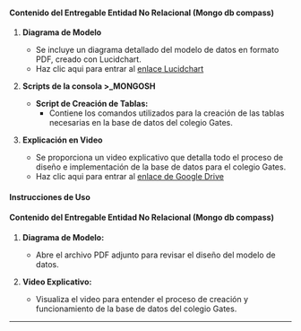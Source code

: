 
#### Contenido del Entregable Entidad No Relacional (Mongo db compass)

1. **Diagrama de Modelo**
   - Se incluye un diagrama detallado del modelo de datos en formato PDF, creado con Lucidchart.
   - Haz clic aqui para entrar al [enlace Lucidchart]([https://lucid.app/lucidchart/b54e5a7a-1205-4558-aec5-a3ce178010b9/edit?viewport_loc=-6801%2C-2116%2C6642%2C3901%2C0_0&invitationId=inv_30f726e6-fd8c-4e4b-8cbc-7a5a912f013d)
2. **Scripts de la consola >_MONGOSH**
   - **Script de Creación de Tablas:**
     - Contiene los comandos utilizados para la creación de las tablas necesarias en la base de datos del colegio Gates.
       
3. **Explicación en Video**
   - Se proporciona un video explicativo que detalla todo el proceso de diseño e implementación de la base de datos para el colegio Gates.
   -  Haz clic aqui para entrar al [enlace de Google Drive](https://drive.google.com/file/d/1NNPs-KzmHoa0XNt21KseVlsl292zmZny/view?usp=sharing)


#### Instrucciones de Uso


#### Contenido del Entregable Entidad No Relacional (Mongo db compass)

1. **Diagrama de Modelo:**
   - Abre el archivo PDF adjunto para revisar el diseño del modelo de datos.

2. **Video Explicativo:**
   - Visualiza el video para entender el proceso de creación y funcionamiento de la base de datos del colegio Gates.

---
